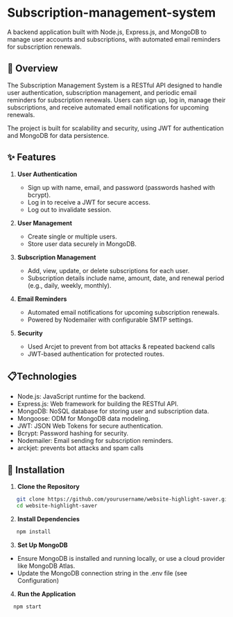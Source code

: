 # Subscription-management-system
A backend application built with Node.js, Express.js, and MongoDB to manage user accounts and subscriptions, with automated email reminders for subscription renewals.

## 📖 Overview
The Subscription Management System is a RESTful API designed to handle user authentication, subscription management, and periodic email reminders for subscription renewals. Users can sign up, log in, manage their subscriptions, and receive automated email notifications for upcoming renewals. 

The project is built for scalability and security, using JWT for authentication and MongoDB for data persistence.

## ✨ Features
1. **User Authentication**
     - Sign up with name, email, and password (passwords hashed with bcrypt).
     - Log in to receive a JWT for secure access.
     - Log out to invalidate session.
       
2. **User Management**
     - Create single or multiple users.
     - Store user data securely in MongoDB.
       
3. **Subscription Management**
     - Add, view, update, or delete subscriptions for each user.
     - Subscription details include name, amount, date, and renewal period (e.g., daily, weekly, monthly).
       
4. **Email Reminders**
     - Automated email notifications for upcoming subscription renewals.
     - Powered by Nodemailer with configurable SMTP settings.

5. **Security**
     - Used Arcjet to prevent from bot attacks & repeated backend calls
     - JWT-based authentication for protected routes.
  
## 📋Technologies
  - Node.js: JavaScript runtime for the backend.
  - Express.js: Web framework for building the RESTful API.
  - MongoDB: NoSQL database for storing user and subscription data.
  - Mongoose: ODM for MongoDB data modeling.
  - JWT: JSON Web Tokens for secure authentication.
  - Bcrypt: Password hashing for security.
  - Nodemailer: Email sending for subscription reminders.
  - arckjet: prevents bot attacks and spam calls

## 🚀 Installation
1. **Clone the Repository**
```bash
   git clone https://github.com/yourusername/website-highlight-saver.git
   cd website-highlight-saver
   ```
2. **Install Dependencies**
```bash
   npm install
   ```
3. **Set Up MongoDB**
  - Ensure MongoDB is installed and running locally, or use a cloud provider like MongoDB Atlas.
  - Update the MongoDB connection string in the .env file (see Configuration)
    
4. **Run the Application**
```bash
  npm start
   ```
